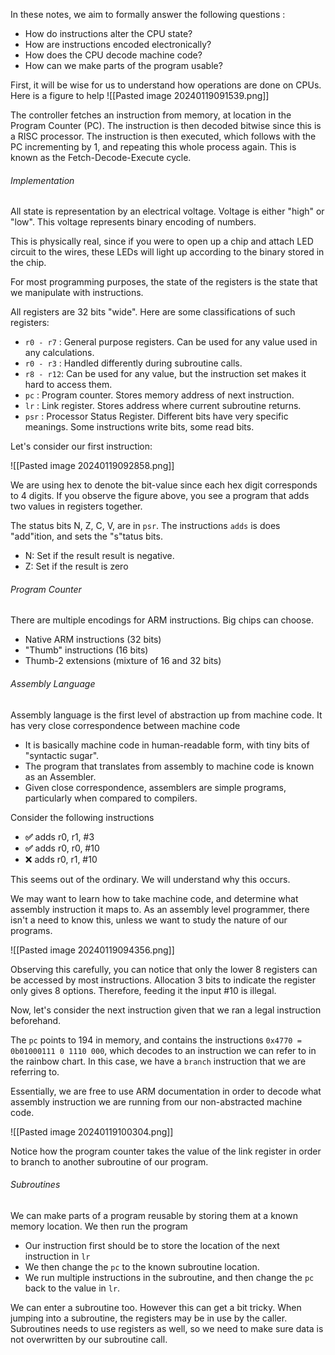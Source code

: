 In these notes, we aim to formally answer the following questions : 
- How do instructions alter the CPU state?
- How are instructions encoded electronically?
- How does the CPU decode machine code?
- How can we make parts of the program usable?

First, it will be wise for us to understand how operations are done on CPUs. Here is a figure to help
![[Pasted image 20240119091539.png]]

The controller fetches an instruction from memory, at location in the Program Counter (PC). The instruction is then decoded bitwise since this is a RISC processor. The instruction is then executed, which follows with the PC incrementing by 1, and repeating this whole process again. This is known as the Fetch-Decode-Execute cycle.


###### Implementation

All state is representation by an electrical voltage. Voltage is either "high" or "low". This voltage represents binary encoding of numbers. 

This is physically real, since if you were to open up a chip and attach LED circuit to the wires, these LEDs will light up according to the binary stored in the chip.

For most programming purposes, the state of the registers is the state that we manipulate with instructions. 

All registers are 32 bits "wide". Here are some classifications of such registers:
- `r0 - r7` : General purpose registers. Can be used for any value used in any calculations.
- `r0 - r3` : Handled differently during subroutine calls.
- `r8 - r12`: Can be used for any value, but the instruction set makes it hard to access them.
- `pc` : Program counter. Stores memory address of next instruction.
- `lr` : Link register. Stores address where current subroutine returns.
- `psr` : Processor Status Register. Different bits have very specific meanings. Some instructions write bits, some read bits.

Let's consider our first instruction: 

![[Pasted image 20240119092858.png]]

We are using hex to denote the bit-value since each hex digit corresponds to 4 digits. If you observe the figure above, you see a program that adds two values in registers together.

The status bits N, Z, C, V, are in `psr`. The instructions `adds` is does "add"ition, and sets the "s"tatus bits.
- N: Set if the result result is negative.
- Z: Set if the result is zero

###### Program Counter

There are multiple encodings for ARM instructions. Big chips can choose.
- Native ARM instructions (32 bits)
- "Thumb" instructions (16 bits)
- Thumb-2 extensions (mixture of 16 and 32 bits)


###### Assembly Language

Assembly language is the first level of abstraction up from machine code. It has very close correspondence between machine code 
- It is basically machine code in human-readable form, with tiny bits of "syntactic sugar".
- The program that translates from assembly to machine code is known as an Assembler.
- Given close correspondence, assemblers are simple programs, particularly when compared to compilers.

Consider the following instructions 
- **✅** adds r0, r1, #3
- **✅** adds r0, r0, #10
- ❌ adds r0, r1, #10

This seems out of the ordinary. We will understand why this occurs.

We may want to learn how to take machine code, and determine what assembly instruction it maps to. As an assembly level programmer, there isn't a need to know this, unless we want to study the nature of our programs.

![[Pasted image 20240119094356.png]]

Observing this carefully, you can notice that only the lower 8 registers can be accessed by most instructions. Allocation 3 bits to indicate the register only gives 8 options. Therefore, feeding it the input #10 is illegal.

Now, let's consider the next instruction given that we ran a legal instruction beforehand. 

The `pc` points to 194 in memory, and contains the instructions `0x4770 = 0b01000111 0 1110 000`, which decodes to an instruction we can refer to in the rainbow chart. In this case, we have a `branch` instruction that we are referring to. 

Essentially, we are free to use ARM documentation in order to decode what assembly instruction we are running from our non-abstracted machine code. 

![[Pasted image 20240119100304.png]]

Notice how the program counter takes the value of the link register in order to branch to another subroutine of our program.


###### Subroutines

We can make parts of a program reusable by storing them at a known memory location. We then run the program
- Our instruction first should be to store the location of the next instruction in `lr`
- We then change the `pc` to the known subroutine location.
- We run multiple instructions in the subroutine, and then change the `pc` back to the value in `lr`.

We can enter a subroutine too. However this can get a bit tricky. When jumping into a subroutine, the registers may be in use by the caller. Subroutines needs to use registers as well, so we need to make sure data is not overwritten by our subroutine call.